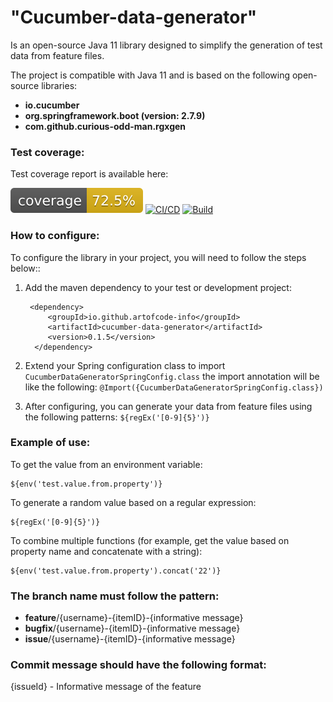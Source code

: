 # "Cucumber-data-generator" 
Is an open-source Java 11 library designed to simplify the generation of test data from feature files.

The project is compatible with Java 11 and is based on the following open-source libraries:

* **io.cucumber**
* **org.springframework.boot (version: 2.7.9)**
* **com.github.curious-odd-man.rgxgen**

### Test coverage:
Test coverage report is available here:

![test coverage](.github/badges/jacoco.svg) [![CI/CD](https://github.com/artofcode-info/cucumber-data-generator/actions/workflows/application-actions.yaml/badge.svg)](https://github.com/artofcode-info/cucumber-data-generator/actions/workflows/application-actions.yaml) [![Build](https://github.com/artofcode-info/cucumber-data-generator/actions/workflows/release-package.yml/badge.svg)](https://github.com/artofcode-info/cucumber-data-generator/actions/workflows/release-package.yml)

### How to configure:

To configure the library in your project, you will need to follow the steps below::

1. Add the maven dependency to your test or development project:

        <dependency>
            <groupId>io.github.artofcode-info</groupId>
            <artifactId>cucumber-data-generator</artifactId>
            <version>0.1.5</version>
         </dependency>

2. Extend your Spring configuration class to import
   `CucumberDataGeneratorSpringConfig.class` the import annotation will be like the following:
   `@Import({CucumberDataGeneratorSpringConfig.class})`

3. After configuring, you can generate your data from feature files using the following patterns: `${regEx('[0-9]{5}')} `

### Example of use:

To get the value from an environment variable:

    ${env('test.value.from.property')}

To generate a random value based on a regular expression:

    ${regEx('[0-9]{5}')}

To combine multiple functions (for example, get the value based on property name and concatenate with a string):

    ${env('test.value.from.property').concat('22')}

### The branch name must follow the pattern:

* **feature**/{username}-{itemID}-{informative message}
* **bugfix**/{username}-{itemID}-{informative message}
* **issue**/{username}-{itemID}-{informative message}

### Commit message should have the following format:

{issueId} - Informative message of the feature
